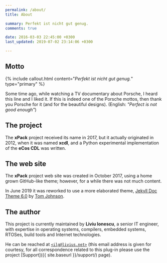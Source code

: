 ```yaml
---
permalink: /about/
title: About

summary: Perfekt ist nicht gut genug.
comments: true

date: 2016-03-03 22:45:00 +0300
last_updated: 2019-07-02 23:14:06 +0300

---
```


## Motto

{% include callout.html content="_Perfekt ist nicht gut genug._" type="primary" %}

Some time ago, while watching a TV documentary about Porsche, I heard 
this line and I liked it. If this is indeed one of the Porsche mottos, 
then thank you Porsche for it (and for the beautiful designs). 
(English: _"Perfect is not good enough"_)

## The project

The **xPack** project received its name in 2017, but it actually originated 
in 2012, when it was named **xcdl**, and a Python experimental implementation 
of the **eCos CDL** was written.

## The web site

The **xPack** project web site was created in October 2017, using a home 
grown GitHub-like theme; however, for a while there was not much content.

In June 2019 it was reworked to use a 
more elaborated theme, [Jekyll Doc Theme 6.0](https://idratherbewriting.com/documentation-theme-jekyll/) by [Tom Johnson](https://github.com/tomjoht).

## The author

This project is currently maintained by **Liviu Ionescu**, a senior IT 
engineer, with expertise in operating systems, compilers, embedded 
systems, RTOSes, build tools and Internet technologies.

He can be reached at [`<ilg@livius.net>`](mailto:ilg@livius.net) (this email 
address is given for courtesy, for all correspondence related to this 
plug-in please use the project [Support]({{ site.baseurl }}/support/) page).
